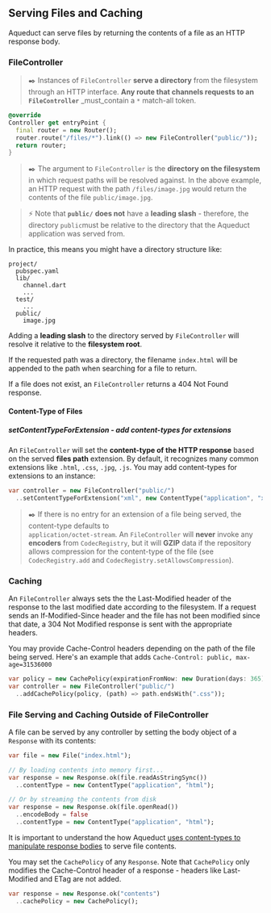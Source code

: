 <!--#-->


## Serving Files and Caching

Aqueduct can serve files by returning the contents of a file as an HTTP response body.

### FileController

> ✒️ Instances of  `FileController`  **serve a directory** from the filesystem through an HTTP interface. **Any route that channels requests to an  `FileController`**  _must_contain a  `*`  match-all token.

```dart
@override
Controller get entryPoint {
  final router = new Router();
  router.route("/files/*").link(() => new FileController("public/"));
  return router;
}
```
> ✒️ The argument to  `FileController`  is the **directory on the filesystem** in which request paths will be resolved against. In the above example, an HTTP request with the path  `/files/image.jpg`  would return the contents of the file  `public/image.jpg`.

> ⚡ Note that  **`public/`**  **does not** have a **leading slash** - therefore, the directory  `public`must be relative to the directory that the Aqueduct application was served from. 

In practice, this means you might have a directory structure like:
```
project/
  pubspec.yaml  
  lib/
    channel.dart
    ...
  test/
    ...
  public/
    image.jpg
```
Adding a **leading slash** to the directory served by  `FileController`  will resolve it relative to the **filesystem root**.

If the requested path was a directory, the filename  `index.html`  will be appended to the path when searching for a file to return.

If a file does not exist, an  `FileController`  returns a 404 Not Found response.

#### Content-Type of Files
##### setContentTypeForExtension - add content-types for extensions

An  `FileController`  will set the **content-type of the HTTP response** based on the served **files path** extension. By default, it recognizes many common extensions like  `.html`,  `.css`,  `.jpg`,  `.js`. You may add content-types for extensions to an instance:

```dart
var controller = new FileController("public/")
  ..setContentTypeForExtension("xml", new ContentType("application", "xml"));
```

> ✒️ If there is no entry for an extension of a file being served, the content-type defaults to  
`application/octet-stream`. An  `FileController`  will **never** invoke any **encoders** from  `CodecRegistry`, but it will **GZIP** data if the repository allows compression for the content-type of the file (see  `CodecRegistry.add`  and  `CodecRegistry.setAllowsCompression`).


### Caching
 
An  `FileController`  always sets the the Last-Modified header of the response to the last modified date according to the filesystem. If a request sends an If-Modified-Since header and the file has not been modified since that date, a 304 Not Modified response is sent with the appropriate headers.

You may provide Cache-Control headers depending on the path of the file being served. Here's an example that adds  `Cache-Control: public, max-age=31536000`

```dart
var policy = new CachePolicy(expirationFromNow: new Duration(days: 365));
var controller = new FileController("public/")
  ..addCachePolicy(policy, (path) => path.endsWith(".css"));
```

### File Serving and Caching Outside of FileController

A file can be served by any controller by setting the body object of a  `Response`  with its contents:
```dart
var file = new File("index.html");

// By loading contents into memory first...
var response = new Response.ok(file.readAsStringSync())
  ..contentType = new ContentType("application", "html");

// Or by streaming the contents from disk
var response = new Response.ok(file.openRead())
  ..encodeBody = false
  ..contentType = new ContentType("application", "html");
```

It is important to understand the how Aqueduct  [uses content-types to manipulate response bodies](https://aqueduct.io/docs/http/request_and_response/)  to serve file contents.

You may set the  `CachePolicy`  of any  `Response`. Note that  `CachePolicy`  only modifies the Cache-Control header of a response - headers like Last-Modified and ETag are not added.
```dart
var response = new Response.ok("contents")
  ..cachePolicy = new CachePolicy();
```
<!--stackedit_data:
eyJoaXN0b3J5IjpbLTE3NTkzNTUwNjYsMTI3NjAyMDUxNiwxNz
Q2NjAwNjYzLDE5NzkzMDU0MDZdfQ==
-->

